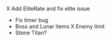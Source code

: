 X Add EliteRate and fix elite issue
- Fix timer bug
- Boss and Lunar items
X Enemy limit
- Stone Titan?
